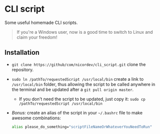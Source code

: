 # CLI script

Some useful homemade CLI scripts.

> If you're a Windows user, now is a good time to switch to Linux and claim your freedom!

## Installation

* `git clone https://github/com/nicordev/cli_script.git` clone the repository.
* `sudo ln /pathTo/requestedScript /usr/local/bin` create a link to `/usr/local/bin` folder, thus allowing the script to be called anywhere in the terminal and be updated after a `git pull origin master`.
    * If you don't need the script to be updated, just copy it: `sudo cp /pathTo/requestedScript /usr/local/bin`
* *Bonus:* create an alias of the script in your `~/.bashrc` file to make awesome combinations:

    ```bash
    alias please_do_something="scriptFileNameOrWhateverYouNeedToRun"
    ```
